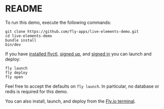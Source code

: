 # README

To run this demo, execute the following commands:

```
git clone https://github.com/fly-apps/live-elements-demo.git
cd live-elements-demo
bundle install
bin/dev
```

If you have [installed flyctl](https://fly.io/docs/hands-on/), [signed up](https://fly.io/docs/hands-on/sign-up/), and [signed in](https://fly.io/docs/hands-on/sign-in/) you can launch and deploy:

```
fly launch
fly deploy
fly open
```

Feel free to accept the defaults on `fly launch`.  In particular, no database or redis is required for this demo.

You can also install, launch, and deploy from the [Fly.io terminal](https://fly.io/terminal).
